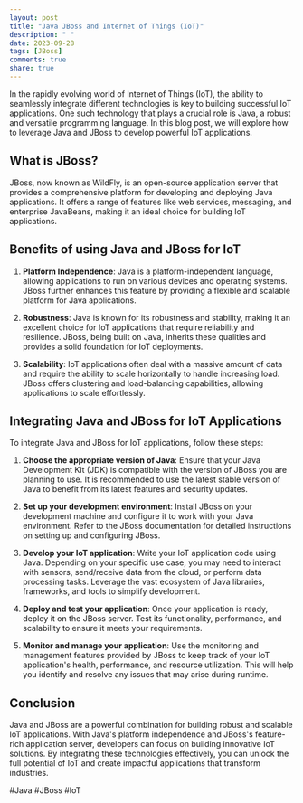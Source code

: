 ```yaml
---
layout: post
title: "Java JBoss and Internet of Things (IoT)"
description: " "
date: 2023-09-28
tags: [JBoss]
comments: true
share: true
---
```


In the rapidly evolving world of Internet of Things (IoT), the ability to seamlessly integrate different technologies is key to building successful IoT applications. One such technology that plays a crucial role is Java, a robust and versatile programming language. In this blog post, we will explore how to leverage Java and JBoss to develop powerful IoT applications.

## What is JBoss?

JBoss, now known as WildFly, is an open-source application server that provides a comprehensive platform for developing and deploying Java applications. It offers a range of features like web services, messaging, and enterprise JavaBeans, making it an ideal choice for building IoT applications.

## Benefits of using Java and JBoss for IoT

1. **Platform Independence**: Java is a platform-independent language, allowing applications to run on various devices and operating systems. JBoss further enhances this feature by providing a flexible and scalable platform for Java applications.

2. **Robustness**: Java is known for its robustness and stability, making it an excellent choice for IoT applications that require reliability and resilience. JBoss, being built on Java, inherits these qualities and provides a solid foundation for IoT deployments.

3. **Scalability**: IoT applications often deal with a massive amount of data and require the ability to scale horizontally to handle increasing load. JBoss offers clustering and load-balancing capabilities, allowing applications to scale effortlessly.

## Integrating Java and JBoss for IoT Applications

To integrate Java and JBoss for IoT applications, follow these steps:

1. **Choose the appropriate version of Java**: Ensure that your Java Development Kit (JDK) is compatible with the version of JBoss you are planning to use. It is recommended to use the latest stable version of Java to benefit from its latest features and security updates.

2. **Set up your development environment**: Install JBoss on your development machine and configure it to work with your Java environment. Refer to the JBoss documentation for detailed instructions on setting up and configuring JBoss.

3. **Develop your IoT application**: Write your IoT application code using Java. Depending on your specific use case, you may need to interact with sensors, send/receive data from the cloud, or perform data processing tasks. Leverage the vast ecosystem of Java libraries, frameworks, and tools to simplify development.

4. **Deploy and test your application**: Once your application is ready, deploy it on the JBoss server. Test its functionality, performance, and scalability to ensure it meets your requirements.

5. **Monitor and manage your application**: Use the monitoring and management features provided by JBoss to keep track of your IoT application's health, performance, and resource utilization. This will help you identify and resolve any issues that may arise during runtime.

## Conclusion

Java and JBoss are a powerful combination for building robust and scalable IoT applications. With Java's platform independence and JBoss's feature-rich application server, developers can focus on building innovative IoT solutions. By integrating these technologies effectively, you can unlock the full potential of IoT and create impactful applications that transform industries.

#Java #JBoss #IoT